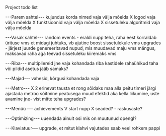 Project todo list

---Parem sahtel---
kujundus korda
nimed vaja välja mõelda
X logod vaja välja mõelda
X funktsioonid vaja välja mõelda
X sissetuleku algoritmid vaja välja mõelda

---Vasak sahtel---
random events - eraldi nupp teha, raha eest korraldab ürituse vms et midagi juhtuks, vb ajutine boost sissetulekule vms
upgrades - järjest juurde genereeritavad nupud, mis muudavad maju vms mängus, maksavad raha aga teevad sissetuleku kiiremaks vms

---Riba---
multipliereid jne vaja kohandada
riba kastidele rahaühikud taha või pildid
asetus jääb samaks?

---Majad---
vahesid, kõrgusi kohandada vaja

---Metro---
X 2 erinevat tausta et rong sõidaks maa alla peitu
timeri järgi ajastada metroo sõitmine peatusega
muud efektid aka kella liikumine, uste avamine jne- vist mitte teha
upgrades?

---Menüü ---
achievements
V start nupp
X seaded? - raskusaste?

---Optimizing---
uuendada ainult osi mis on muutunud
opengl?

---Klaviatuur---
upgrade, et mitut klahvi vajutades saab veel rohkem pappi